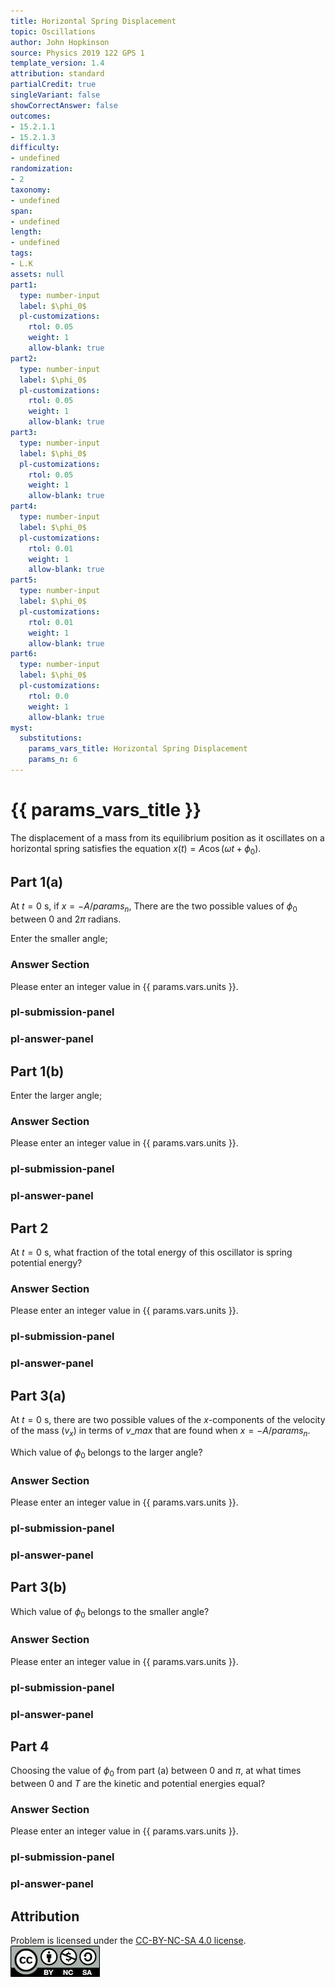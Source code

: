 ```yaml
---
title: Horizontal Spring Displacement
topic: Oscillations
author: John Hopkinson
source: Physics 2019 122 GPS 1
template_version: 1.4
attribution: standard
partialCredit: true
singleVariant: false
showCorrectAnswer: false
outcomes:
- 15.2.1.1
- 15.2.1.3
difficulty:
- undefined
randomization:
- 2
taxonomy:
- undefined
span:
- undefined
length:
- undefined
tags:
- L.K
assets: null
part1:
  type: number-input
  label: $\phi_0$
  pl-customizations:
    rtol: 0.05
    weight: 1
    allow-blank: true
part2:
  type: number-input
  label: $\phi_0$
  pl-customizations:
    rtol: 0.05
    weight: 1
    allow-blank: true
part3:
  type: number-input
  label: $\phi_0$
  pl-customizations:
    rtol: 0.05
    weight: 1
    allow-blank: true
part4:
  type: number-input
  label: $\phi_0$
  pl-customizations:
    rtol: 0.01
    weight: 1
    allow-blank: true
part5:
  type: number-input
  label: $\phi_0$
  pl-customizations:
    rtol: 0.01
    weight: 1
    allow-blank: true
part6:
  type: number-input
  label: $\phi_0$
  pl-customizations:
    rtol: 0.0
    weight: 1
    allow-blank: true
myst:
  substitutions:
    params_vars_title: Horizontal Spring Displacement
    params_n: 6
---
```

# {{ params_vars_title }}
The displacement of a mass from its equilibrium position as it oscillates  on a horizontal spring satisfies the equation $x(t) = A\cos(\omega t + \phi_0)$.

## Part 1(a)

At $t = 0$ s, if $x = -A/{{ params_n}}$, There are the two possible values of $\phi_0$ between 0 and 2$\pi$ radians.

Enter the smaller angle;

### Answer Section

Please enter an integer value in {{ params.vars.units }}.

### pl-submission-panel

### pl-answer-panel

## Part 1(b)

Enter the larger angle;

### Answer Section

Please enter an integer value in {{ params.vars.units }}.

### pl-submission-panel

### pl-answer-panel

## Part 2

At $t = 0$ s, what fraction of the total energy of this oscillator is spring potential energy?

### Answer Section

Please enter an integer value in {{ params.vars.units }}.

### pl-submission-panel

### pl-answer-panel

## Part 3(a)

At $t = 0$ s, there are two possible values of the $x$-components of the velocity of the mass ($v_x$) in terms of $v\_{max}$ that are found when $x = -A/{{ params_n}}$.

Which value of $\phi_0$ belongs to the larger angle?

### Answer Section

Please enter an integer value in {{ params.vars.units }}.

### pl-submission-panel

### pl-answer-panel

## Part 3(b)

Which value of $\phi_0$ belongs to the smaller angle?

### Answer Section

Please enter an integer value in {{ params.vars.units }}.

### pl-submission-panel

### pl-answer-panel

## Part 4

Choosing the value of $\phi_0$ from part (a) between 0 and $\pi$, at what times between 0 and $T$ are the kinetic and potential energies equal?

### Answer Section

Please enter an integer value in {{ params.vars.units }}.

### pl-submission-panel

### pl-answer-panel

## Attribution

Problem is licensed under the [CC-BY-NC-SA 4.0 license](https://creativecommons.org/licenses/by-nc-sa/4.0/).<br> ![The Creative Commons 4.0 license requiring attribution-BY, non-commercial-NC, and share-alike-SA license.](https://raw.githubusercontent.com/firasm/bits/master/by-nc-sa.png)
